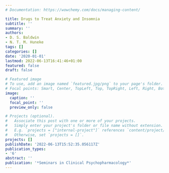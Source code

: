 ```yaml
---
# Documentation: https://wowchemy.com/docs/managing-content/

title: Drugs to Treat Anxiety and Insomnia
subtitle: ''
summary: ''
authors:
- D. S. Baldwin
- N. T. M. Huneke
tags: []
categories: []
date: '2020-01-01'
lastmod: 2022-06-13T16:41:46+01:00
featured: false
draft: false

# Featured image
# To use, add an image named `featured.jpg/png` to your page's folder.
# Focal points: Smart, Center, TopLeft, Top, TopRight, Left, Right, BottomLeft, Bottom, BottomRight.
image:
  caption: ''
  focal_point: ''
  preview_only: false

# Projects (optional).
#   Associate this post with one or more of your projects.
#   Simply enter your project's folder or file name without extension.
#   E.g. `projects = ["internal-project"]` references `content/project/deep-learning/index.md`.
#   Otherwise, set `projects = []`.
projects: []
publishDate: '2022-06-13T15:52:35.056117Z'
publication_types:
- '6'
abstract: ''
publication: '*Seminars in Clinical Psychopharmacology*'
---
```

